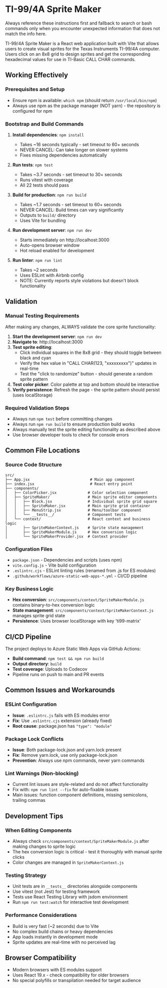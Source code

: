 # TI-99/4A Sprite Maker

Always reference these instructions first and fallback to search or bash commands only when you encounter unexpected information that does not match the info here.

TI-99/4A Sprite Maker is a React web application built with Vite that allows users to create visual sprites for the Texas Instruments TI-99/4A computer. Users click on an 8x8 grid to design sprites and get the corresponding hexadecimal values for use in TI-Basic CALL CHAR commands.

## Working Effectively

### Prerequisites and Setup
- Ensure npm is available: `which npm` (should return `/usr/local/bin/npm`)
- Always use npm as the package manager (NOT yarn) - the repository is configured for npm

### Bootstrap and Build Commands
1. **Install dependencies**: `npm install` 
   - Takes ~16 seconds typically - set timeout to 60+ seconds
   - NEVER CANCEL: Can take longer on slower systems
   - Fixes missing dependencies automatically

2. **Run tests**: `npm test`
   - Takes ~3.7 seconds - set timeout to 30+ seconds  
   - Runs vitest with coverage
   - All 22 tests should pass

3. **Build for production**: `npm run build`
   - Takes ~1.7 seconds - set timeout to 60+ seconds
   - NEVER CANCEL: Build times can vary significantly
   - Outputs to `build/` directory
   - Uses Vite for bundling

4. **Run development server**: `npm run dev`
   - Starts immediately on http://localhost:3000
   - Auto-opens browser window
   - Hot reload enabled for development

5. **Run linter**: `npm run lint`
   - Takes ~2 seconds
   - Uses ESLint with Airbnb config
   - NOTE: Currently reports style violations but doesn't block functionality

## Validation

### Manual Testing Requirements
After making any changes, ALWAYS validate the core sprite functionality:

1. **Start the development server**: `npm run dev`
2. **Navigate to**: http://localhost:3000
3. **Test sprite editing**:
   - Click individual squares in the 8x8 grid - they should toggle between black and cyan
   - Verify the hex value in "CALL CHAR(123, "xxxxxxxxx")" updates in real-time
   - Test the "click to randomize" button - should generate a random sprite pattern
4. **Test color picker**: Color palette at top and bottom should be interactive
5. **Verify persistence**: Refresh the page - the sprite pattern should persist (uses localStorage)

### Required Validation Steps
- Always run `npm test` before committing changes
- Always run `npm run build` to ensure production build works
- Always manually test the sprite editing functionality as described above
- Use browser developer tools to check for console errors

## Common File Locations

### Source Code Structure
```
src/
├── App.jsx                           # Main app component
├── index.jsx                         # React entry point  
├── components/
│   ├── ColorPicker.jsx              # Color selection component
│   ├── SpriteMaker/                 # Main sprite editor components
│   │   ├── Block.jsx                # Individual sprite grid square
│   │   ├── SpriteMaker.jsx          # Main sprite grid container
│   │   ├── MenuStrip.jsx            # Menu/toolbar component
│   │   └── __tests__/               # Component tests
│   └── context/                     # React context and business logic
│       ├── SpriteMakerContext.js    # Sprite state management
│       ├── SpriteMakerModule.js     # Hex conversion logic
│       └── SpriteMakerProvider.jsx  # Context provider
```

### Configuration Files
- `package.json` - Dependencies and scripts (uses npm)
- `vite.config.js` - Vite build configuration
- `.eslintrc.cjs` - ESLint linting rules (renamed from .js for ES modules)
- `.github/workflows/azure-static-web-apps-*.yml` - CI/CD pipeline

### Key Business Logic
- **Hex conversion**: `src/components/context/SpriteMakerModule.js` contains binary-to-hex conversion logic
- **State management**: `src/components/context/SpriteMakerContext.js` manages sprite grid state
- **Persistence**: Uses browser localStorage with key 'ti99-matrix'

## CI/CD Pipeline

The project deploys to Azure Static Web Apps via GitHub Actions:
- **Build command**: `npm test && npm run build` 
- **Output directory**: `build`
- **Test coverage**: Uploads to Codecov
- Pipeline runs on push to main and PR events

## Common Issues and Workarounds

### ESLint Configuration
- **Issue**: `.eslintrc.js` fails with ES modules error
- **Fix**: Use `.eslintrc.cjs` extension (already fixed)
- **Root cause**: package.json has `"type": "module"`

### Package Lock Conflicts
- **Issue**: Both package-lock.json and yarn.lock present
- **Fix**: Remove yarn.lock, use only package-lock.json
- **Prevention**: Always use npm commands, never yarn commands

### Lint Warnings (Non-blocking)
- Current lint issues are style-related and do not affect functionality
- Fix with: `npm run lint --fix` for auto-fixable issues
- Main issues: function component definitions, missing semicolons, trailing commas

## Development Tips

### When Editing Components
- Always check `src/components/context/SpriteMakerModule.js` after making changes to sprite logic
- The hex conversion logic is critical - test it thoroughly with manual sprite clicks
- Color changes are managed in `SpriteMakerContext.js`

### Testing Strategy
- Unit tests are in `__tests__` directories alongside components
- Use vitest (not Jest) for testing framework
- Tests use React Testing Library with jsdom environment
- Run `npm run test:watch` for interactive test development

### Performance Considerations
- Build is very fast (~2 seconds) due to Vite
- No complex build chains or heavy dependencies
- App loads instantly in development mode
- Sprite updates are real-time with no perceived lag

## Browser Compatibility
- Modern browsers with ES modules support
- Uses React 19.x - check compatibility for older browsers
- No special polyfills or transpilation needed for target audience